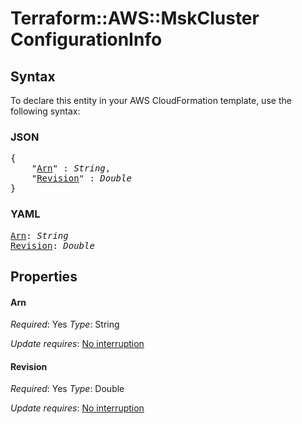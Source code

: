 # Terraform::AWS::MskCluster ConfigurationInfo

## Syntax

To declare this entity in your AWS CloudFormation template, use the following syntax:

### JSON

<pre>
{
    "<a href="#arn" title="Arn">Arn</a>" : <i>String</i>,
    "<a href="#revision" title="Revision">Revision</a>" : <i>Double</i>
}
</pre>

### YAML

<pre>
<a href="#arn" title="Arn">Arn</a>: <i>String</i>
<a href="#revision" title="Revision">Revision</a>: <i>Double</i>
</pre>

## Properties

#### Arn

_Required_: Yes
_Type_: String

_Update requires_: [No interruption](https://docs.aws.amazon.com/AWSCloudFormation/latest/UserGuide/using-cfn-updating-stacks-update-behaviors.html#update-no-interrupt)

#### Revision

_Required_: Yes
_Type_: Double

_Update requires_: [No interruption](https://docs.aws.amazon.com/AWSCloudFormation/latest/UserGuide/using-cfn-updating-stacks-update-behaviors.html#update-no-interrupt)

